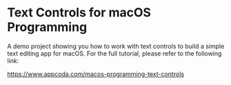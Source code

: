 # Text Controls for macOS Programming

A demo project showing you how to work with text controls to build a simple text editing app for macOS. For the full tutorial, please refer to the following link:

https://www.appcoda.com/macos-programming-text-controls
